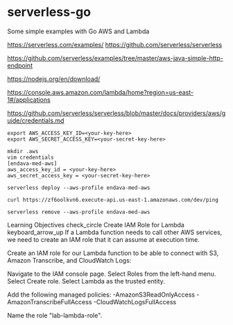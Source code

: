 # serverless-go
Some simple examples with Go AWS and Lambda



https://serverless.com/examples/
https://github.com/serverless/serverless


https://github.com/serverless/examples/tree/master/aws-java-simple-http-endpoint

https://nodejs.org/en/download/

https://console.aws.amazon.com/lambda/home?region=us-east-1#/applications    

https://github.com/serverless/serverless/blob/master/docs/providers/aws/guide/credentials.md    
```ssh 
export AWS_ACCESS_KEY_ID=<your-key-here>    
export AWS_SECRET_ACCESS_KEY=<your-secret-key-here>    
```

```ssh
mkdir .aws    
vim credentials    
[endava-med-aws]
aws_access_key_id = <your-key-here>
aws_secret_access_key = <your-secret-key-here>
```

```ssh
serverless deploy --aws-profile endava-med-aws

curl https://zf6oolkvn6.execute-api.us-east-1.amazonaws.com/dev/ping

serverless remove --aws-profile endava-med-aws
```

Learning Objectives
check_circle
Create IAM Role for Lambda
keyboard_arrow_up
If a Lambda function needs to call other AWS services, we need to create an IAM role that it can assume at execution time.

Create an IAM role for our Lambda function to be able to connect with S3, Amazon Transcribe, and CloudWatch Logs:

Navigate to the IAM console page.
Select Roles from the left-hand menu.
Select Create role.
Select Lambda as the trusted entity.

Add the following managed policies:
-AmazonS3ReadOnlyAccess
-AmazonTranscribeFullAccess
-CloudWatchLogsFullAccess

Name the role "lab-lambda-role".
